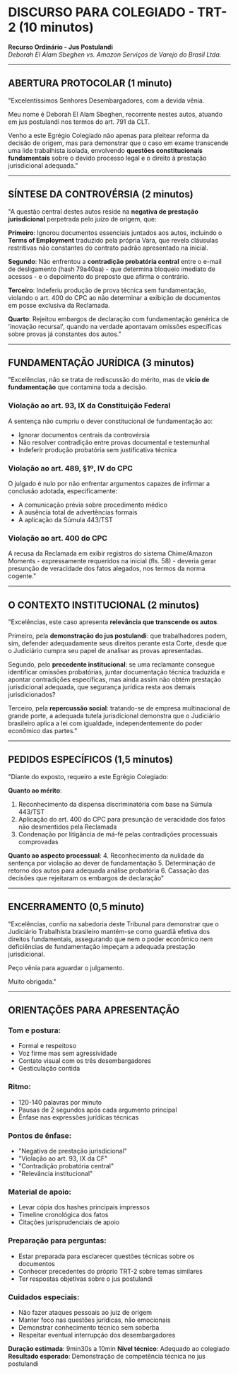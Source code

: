 # DISCURSO PARA COLEGIADO - TRT-2 (10 minutos)
**Recurso Ordinário - Jus Postulandi**  
*Deborah El Alam Sbeghen vs. Amazon Serviços de Varejo do Brasil Ltda.*

---

## ABERTURA PROTOCOLAR (1 minuto)

"Excelentíssimos Senhores Desembargadores, com a devida vênia.

Meu nome é Deborah El Alam Sbeghen, recorrente nestes autos, atuando em jus postulandi nos termos do art. 791 da CLT. 

Venho a este Egrégio Colegiado não apenas para pleitear reforma da decisão de origem, mas para demonstrar que o caso em exame transcende uma lide trabalhista isolada, envolvendo **questões constitucionais fundamentais** sobre o devido processo legal e o direito à prestação jurisdicional adequada."

---

## SÍNTESE DA CONTROVÉRSIA (2 minutos)

"A questão central destes autos reside na **negativa de prestação jurisdicional** perpetrada pelo juízo de origem, que:

**Primeiro**: Ignorou documentos essenciais juntados aos autos, incluindo o **Terms of Employment** traduzido pela própria Vara, que revela cláusulas restritivas não constantes do contrato padrão apresentado na inicial.

**Segundo**: Não enfrentou a **contradição probatória central** entre o e-mail de desligamento (hash 79a40aa) - que determina bloqueio imediato de acessos - e o depoimento do preposto que afirma o contrário.

**Terceiro**: Indeferiu produção de prova técnica sem fundamentação, violando o art. 400 do CPC ao não determinar a exibição de documentos em posse exclusiva da Reclamada.

**Quarto**: Rejeitou embargos de declaração com fundamentação genérica de 'inovação recursal', quando na verdade apontavam omissões específicas sobre provas já constantes dos autos."

---

## FUNDAMENTAÇÃO JURÍDICA (3 minutos)

"Excelências, não se trata de rediscussão do mérito, mas de **vício de fundamentação** que contamina toda a decisão.

### **Violação ao art. 93, IX da Constituição Federal**

A sentença não cumpriu o dever constitucional de fundamentação ao:
- Ignorar documentos centrais da controvérsia
- Não resolver contradição entre provas documental e testemunhal  
- Indeferir produção probatória sem justificativa técnica

### **Violação ao art. 489, §1º, IV do CPC**

O julgado é nulo por não enfrentar argumentos capazes de infirmar a conclusão adotada, especificamente:
- A comunicação prévia sobre procedimento médico
- A ausência total de advertências formais
- A aplicação da Súmula 443/TST

### **Violação ao art. 400 do CPC**

A recusa da Reclamada em exibir registros do sistema Chime/Amazon Moments - expressamente requeridos na inicial (fls. 58) - deveria gerar presunção de veracidade dos fatos alegados, nos termos da norma cogente."

---

## O CONTEXTO INSTITUCIONAL (2 minutos)

"Excelências, este caso apresenta **relevância que transcende os autos**.

Primeiro, pela **demonstração do jus postulandi**: que trabalhadores podem, sim, defender adequadamente seus direitos perante esta Corte, desde que o Judiciário cumpra seu papel de analisar as provas apresentadas.

Segundo, pelo **precedente institucional**: se uma reclamante consegue identificar omissões probatórias, juntar documentação técnica traduzida e apontar contradições específicas, mas ainda assim não obtém prestação jurisdicional adequada, que segurança jurídica resta aos demais jurisdicionados?

Terceiro, pela **repercussão social**: tratando-se de empresa multinacional de grande porte, a adequada tutela jurisdicional demonstra que o Judiciário brasileiro aplica a lei com igualdade, independentemente do poder econômico das partes."

---

## PEDIDOS ESPECÍFICOS (1,5 minutos)

"Diante do exposto, requeiro a este Egrégio Colegiado:

**Quanto ao mérito**:
1. Reconhecimento da dispensa discriminatória com base na Súmula 443/TST
2. Aplicação do art. 400 do CPC para presunção de veracidade dos fatos não desmentidos pela Reclamada
3. Condenação por litigância de má-fé pelas contradições processuais comprovadas

**Quanto ao aspecto processual**:
4. Reconhecimento da nulidade da sentença por violação ao dever de fundamentação
5. Determinação de retorno dos autos para adequada análise probatória
6. Cassação das decisões que rejeitaram os embargos de declaração"

---

## ENCERRAMENTO (0,5 minuto)

"Excelências, confio na sabedoria deste Tribunal para demonstrar que o Judiciário Trabalhista brasileiro mantém-se como guardiã efetiva dos direitos fundamentais, assegurando que nem o poder econômico nem deficiências de fundamentação impeçam a adequada prestação jurisdicional.

Peço vênia para aguardar o julgamento.

Muito obrigada."

---

## ORIENTAÇÕES PARA APRESENTAÇÃO

### **Tom e postura:**
- Formal e respeitoso
- Voz firme mas sem agressividade
- Contato visual com os três desembargadores
- Gesticulação contida

### **Ritmo:**
- 120-140 palavras por minuto
- Pausas de 2 segundos após cada argumento principal
- Ênfase nas expressões jurídicas técnicas

### **Pontos de ênfase:**
- "Negativa de prestação jurisdicional"
- "Violação ao art. 93, IX da CF"
- "Contradição probatória central"
- "Relevância institucional"

### **Material de apoio:**
- Levar cópia dos hashes principais impressos
- Timeline cronológica dos fatos
- Citações jurisprudenciais de apoio

### **Preparação para perguntas:**
- Estar preparada para esclarecer questões técnicas sobre os documentos
- Conhecer precedentes do próprio TRT-2 sobre temas similares
- Ter respostas objetivas sobre o jus postulandi

### **Cuidados especiais:**
- Não fazer ataques pessoais ao juiz de origem
- Manter foco nas questões jurídicas, não emocionais
- Demonstrar conhecimento técnico sem soberba
- Respeitar eventual interrupção dos desembargadores

**Duração estimada**: 9min30s a 10min
**Nível técnico**: Adequado ao colegiado
**Resultado esperado**: Demonstração de competência técnica no jus postulandi